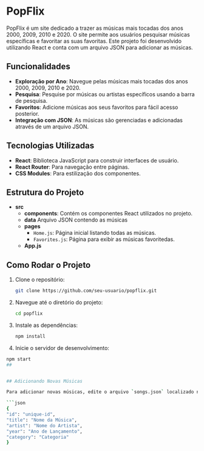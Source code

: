 # PopFlix

PopFlix é um site dedicado a trazer as músicas mais tocadas dos anos 2000, 2009, 2010 e 2020. O site permite aos usuários pesquisar músicas específicas e favoritar as suas favoritas. Este projeto foi desenvolvido utilizando React e conta com um arquivo JSON para adicionar as músicas.

## Funcionalidades

- **Exploração por Ano**: Navegue pelas músicas mais tocadas dos anos 2000, 2009, 2010 e 2020.
- **Pesquisa**: Pesquise por músicas ou artistas específicos usando a barra de pesquisa.
- **Favoritos**: Adicione músicas aos seus favoritos para fácil acesso posterior.
- **Integração com JSON**: As músicas são gerenciadas e adicionadas através de um arquivo JSON.

## Tecnologias Utilizadas

- **React**: Biblioteca JavaScript para construir interfaces de usuário.
- **React Router**: Para navegação entre páginas.
- **CSS Modules**: Para estilização dos componentes.

## Estrutura do Projeto

- **src**
  - **components**: Contém os componentes React utilizados no projeto.
  - **data**
     Arquivo JSON contendo as músicas
  - **pages**
    - `Home.js`: Página inicial listando todas as músicas.
    - `Favorites.js`: Página para exibir as músicas favoritedas.
  - **App.js**

## Como Rodar o Projeto

1. Clone o repositório:
   ```bash
   git clone https://github.com/seu-usuario/popflix.git

2. Navegue até o diretório do projeto:
   ```bash
   cd popflix

3. Instale as dependências:
   ```bash
   npm install

4. Inicie o servidor de desenvolvimento:
  ```bash
  npm start
##


## Adicionando Novas Músicas

Para adicionar novas músicas, edite o arquivo `songs.json` localizado na pasta `src/data`. Cada música deve ser adicionada no seguinte formato:

```json
{
  "id": "unique-id",
  "title": "Nome da Música",
  "artist": "Nome do Artista",
  "year": "Ano de Lançamento",
  "category": "Categoria"
}
